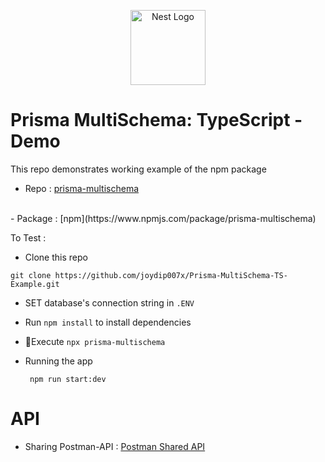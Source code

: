 <p align="center">
  <a href="https://nestjs.com/" target="blank"><img src="https://nestjs.com/img/logo-small.svg" width="120" alt="Nest Logo" /></a>
</p>

# Prisma MultiSchema: TypeScript - Demo

This repo demonstrates working example of the npm package 
- Repo : [prisma-multischema](https://github.com/joydip007x/Prisma-MultiSchema) 
<br/>
- Package : [npm](https://www.npmjs.com/package/prisma-multischema)

To Test :

 - Clone this repo
  ```
  git clone https://github.com/joydip007x/Prisma-MultiSchema-TS-Example.git
  ```
- SET database's connection string in `.ENV`
- Run `npm install` to install dependencies
- 🎯Execute `npx prisma-multischema` 

- Running the app

  ```
   npm run start:dev
  ```

# API
- Sharing Postman-API : [Postman Shared API ](https://documenter.getpostman.com/view/15393845/2s93m4X2he)